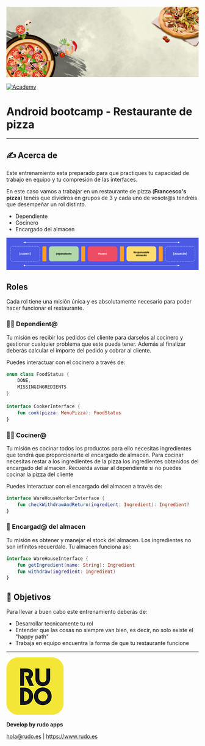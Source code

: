 ![Diagrama](README/banner.jpg)

[![Academy](https://img.shields.io/badge/android-bootcamp-orange?style=flat-square)](https://img.shields.io/badge/android-bootcamp-orange?style=flat-square)

# Android bootcamp - Restaurante de pizza
---
## ✍️ Acerca de

Este entrenamiento esta preparado para que practiques tu capacidad de trabajo en equipo y tu compresión
de las interfaces.

En este caso vamos a trabajar en un restaurante de pizza (**Francesco's pizza**) tenéis que dividiros en grupos de 3 y cada uno
de vosotr@s tendréis que desempeñar un rol distinto.

- Dependiente
- Cocinero
- Encargado del almacen

![Diagrama](README/diagrama.png)

## Roles
Cada rol tiene una misión única y es absolutamente necesario para poder hacer funcionar el restaurante. 

### 🧑‍💼 Dependient@
Tu misión es recibir los pedidos del cliente para darselos al cocinero y gestionar cualquier problema que este pueda tener.
Además al finalizar deberás calcular el importe del pedido y cobrar al cliente.

Puedes interactuar con el cocinero a través de:

```kotlin
enum class FoodStatus {
    DONE,
    MISSINGINGREDIENTS
}

interface CookerInterface {
    fun cook(pizza: MenuPizza): FoodStatus
}
```

### 🧑‍🍳‍ Cociner@
Tu misión es cocinar todos los productos para ello necesitas ingredientes que tendrá que proporcionarte el encargado de almacen.
Para cocinar necesitas restar a los ingredientes de la pizza los ingredientes obtenidos del encargado del almacen. Recuerda avisar al dependiente si no puedes cocinar la pizza del cliente

Puedes interactuar con el encargado del almacen a través de:

```kotlin
interface WareHouseWorkerInterface {
    fun checkWithdrawAndReturn(ingredient: Ingredient): Ingredient?
}
```

### 👷 Encargad@ del almacen
Tu misión es obtener y manejar el stock del almacen. Los ingredientes no son infinitos recuerdalo. Tu almacen funciona así:

```kotlin
interface WareHouseInterface {
    fun getIngredient(name: String): Ingredient
    fun withdraw(ingredient: Ingredient)
}
```

## 🎯 Objetivos
Para llevar a buen cabo este entrenamiento deberás de:
- Desarrollar tecnicamente tu rol
- Entender que las cosas no siempre van bien, es decir, no solo existe el "happy path"
- Trabaja en equipo encuentra la forma de que tu restaurante funcione

---
![Rudo](README/rudo.png)

**Develop by rudo apps**

hola@rudo.es | https://www.rudo.es